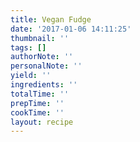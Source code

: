 ```yaml
---
title: Vegan Fudge
date: '2017-01-06 14:11:25'
thumbnail: ''
tags: []
authorNote: ''
personalNote: ''
yield: ''
ingredients: ''
totalTime: ''
prepTime: ''
cookTime: ''
layout: recipe
---
```

